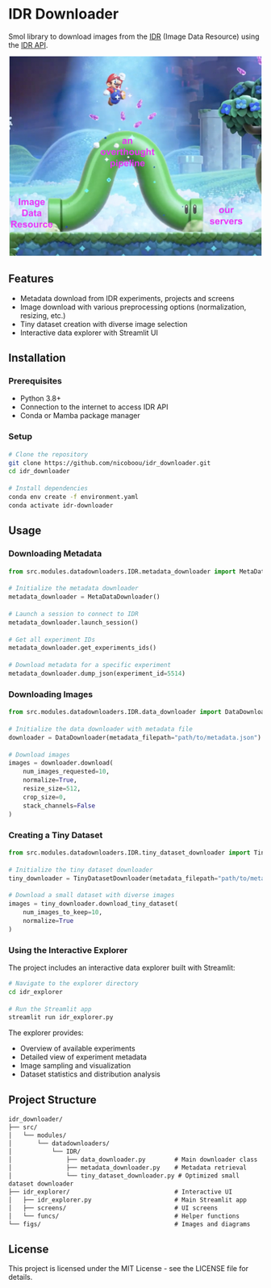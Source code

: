 # IDR Downloader 

Smol library to download images from the [IDR](https://idr.openmicroscopy.org/) (Image Data Resource) using the [IDR API](https://idr.openmicroscopy.org/api-docs/).
<p align="center">
  <img src="https://github.com/nicoboou/idr_downloader/blob/main/.github/idr_downloader.png" alt="IDR Downloader Overview" width="500"/>
</p>

## Features

- Metadata download from IDR experiments, projects and screens
- Image download with various preprocessing options (normalization, resizing, etc.)
- Tiny dataset creation with diverse image selection
- Interactive data explorer with Streamlit UI

## Installation

### Prerequisites

- Python 3.8+
- Connection to the internet to access IDR API
- Conda or Mamba package manager

### Setup

```bash
# Clone the repository
git clone https://github.com/nicoboou/idr_downloader.git
cd idr_downloader

# Install dependencies
conda env create -f environment.yaml
conda activate idr-downloader 
```

## Usage

### Downloading Metadata

```python
from src.modules.datadownloaders.IDR.metadata_downloader import MetaDataDownloader

# Initialize the metadata downloader
metadata_downloader = MetaDataDownloader()

# Launch a session to connect to IDR
metadata_downloader.launch_session()

# Get all experiment IDs
metadata_downloader.get_experiments_ids()

# Download metadata for a specific experiment
metadata_downloader.dump_json(experiment_id=5514)
```

### Downloading Images

```python
from src.modules.datadownloaders.IDR.data_downloader import DataDownloader

# Initialize the data downloader with metadata file
downloader = DataDownloader(metadata_filepath="path/to/metadata.json")

# Download images
images = downloader.download(
    num_images_requested=10, 
    normalize=True,
    resize_size=512,
    crop_size=0,
    stack_channels=False
)
```

### Creating a Tiny Dataset

```python
from src.modules.datadownloaders.IDR.tiny_dataset_downloader import TinyDatasetDownloader

# Initialize the tiny dataset downloader
tiny_downloader = TinyDatasetDownloader(metadata_filepath="path/to/metadata.json")

# Download a small dataset with diverse images
images = tiny_downloader.download_tiny_dataset(
    num_images_to_keep=10,
    normalize=True
)
```

### Using the Interactive Explorer

The project includes an interactive data explorer built with Streamlit:

```bash
# Navigate to the explorer directory
cd idr_explorer

# Run the Streamlit app
streamlit run idr_explorer.py
```

The explorer provides:
- Overview of available experiments
- Detailed view of experiment metadata
- Image sampling and visualization
- Dataset statistics and distribution analysis

## Project Structure

```
idr_downloader/
├── src/
│   └── modules/
│       └── datadownloaders/
│           └── IDR/
│               ├── data_downloader.py        # Main downloader class
│               ├── metadata_downloader.py    # Metadata retrieval
│               └── tiny_dataset_downloader.py # Optimized small dataset downloader
├── idr_explorer/                             # Interactive UI
│   ├── idr_explorer.py                       # Main Streamlit app
│   ├── screens/                              # UI screens
│   └── funcs/                                # Helper functions
└── figs/                                     # Images and diagrams
```

## License

This project is licensed under the MIT License - see the LICENSE file for details.